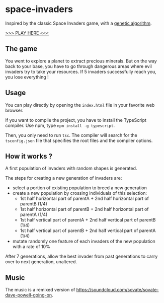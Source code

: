 # space-invaders

Inspired by the classic Space Invaders game, with a [genetic algorithm](https://en.wikipedia.org/wiki/Genetic_algorithm).

[>>> PLAY HERE <<<](https://zenoxygen.github.io/space-invaders/)

## The game

You went to explore a planet to extract precious minerals. But on the way back to your base, you have to go through dangerous areas where evil invaders try to take your resources. If 5 invaders successfully reach you, you lose everything !

## Usage

You can play directly by opening the `index.html` file in your favorite web browser.

If you want to compile the project, you have to install the TypeScript compiler. Use npm, type `npm install -g typescript`.

Then, you only need to run `tsc`. The compiler will search for the `tsconfig.json` file that specifies the root files and the compiler options.

## How it works ?

A first population of invaders with random shapes is generated.

The steps for creating a new generation of invaders are:
- select a portion of existing population to breed a new generation
- create a new population by crossing individuals of this selection:
  - 1st half horizontal part of parentA + 2nd half horizontal part of parentB (1/4)
  - 1st half horizontal part of parentB + 2nd half horizontal part of parentA (1/4)
  - 1st half vertical part of parentA + 2nd half vertical part of parentB (1/4)
  - 1st half vertical part of parentB + 2nd half vertical part of parentA (1/4)
- mutate randomly one feature of each invaders of the new population with a rate of 10%

After 7 generations, allow the best invader from past generations to carry over to next generation, unaltered.

## Music

The music is a remixed version of https://soundcloud.com/sovate/sovate-dave-powell-going-on.
